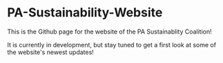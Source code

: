 # PA-Sustainability-Website

This is the Github page for the website of the PA Sustainablity Coalition!

It is currently in development, but stay tuned to get a first look at some of the website's newest updates!

